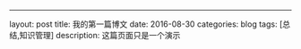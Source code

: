 ---
layout: post
title: 我的第一篇博文
date: 2016-08-30
categories: blog
tags: [总结,知识管理]
description: 这篇页面只是一个演示












